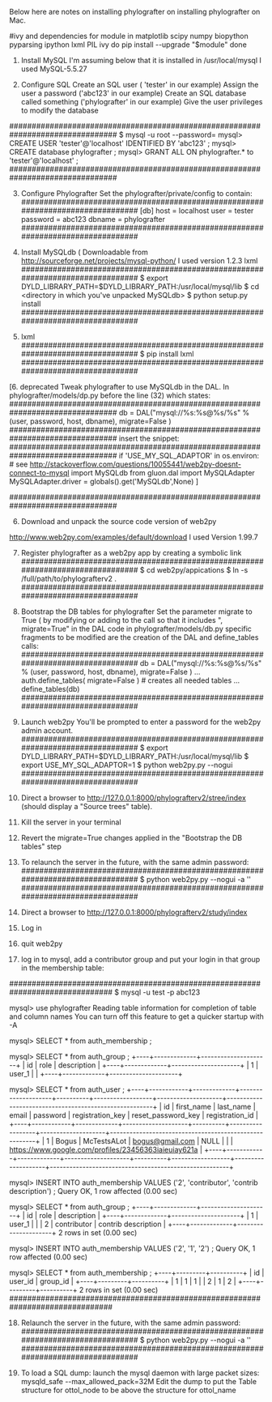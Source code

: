 Below here are notes on installing phylografter on installing phylografter on Mac.

#ivy and dependencies
for module in matplotlib scipy numpy biopython pyparsing ipython lxml PIL ivy
do
    pip install --upgrade "$module" 
done






1. Install MySQL
I'm assuming below that it is installed in /usr/local/mysql 
I used MySQL-5.5.27

2. Configure SQL
Create an SQL user ( 'tester' in our example)
Assign the user a password ('abc123' in our example)
Create an SQL database called something ('phylografter' in our example)
Give the user privileges to modify the database

################################################################################
$ mysql -u root --password=<sqluserspassword>
mysql> CREATE USER 'tester'@'localhost' IDENTIFIED BY 'abc123' ;
mysql> CREATE database phylografter ;
mysql> GRANT ALL ON phylografter.* to 'tester'@'localhost' ;
################################################################################

3. Configure Phylografter
Set the phylografter/private/config to contain:
################################################################################
[db]
host = localhost
user = tester
password = abc123
dbname = phylografter
################################################################################

4. Install MySQLdb (
Downloadable from http://sourceforge.net/projects/mysql-python/ 
I used version 1.2.3
lxml
################################################################################
$ export DYLD_LIBRARY_PATH=$DYLD_LIBRARY_PATH:/usr/local/mysql/lib
$ cd <directory in which you've unpacked MySQLdb>
$ python setup.py install 
################################################################################

5. lxml
################################################################################
$ pip install lxml
################################################################################


[6. deprecated Tweak phylografter to use MySQLdb in the DAL.
In phylografter/models/dp.py before the line (32) which states:
################################################################################
db = DAL("mysql://%s:%s@%s/%s" % (user, password, host, dbname), migrate=False ) 
################################################################################
insert the snippet:
################################################################################
if 'USE_MY_SQL_ADAPTOR' in os.environ:
    # see http://stackoverflow.com/questions/10055441/web2py-doesnt-connect-to-mysql
    import MySQLdb
    from gluon.dal import MySQLAdapter
    MySQLAdapter.driver = globals().get('MySQLdb',None)
]

################################################################################

6. Download and unpack the source code version of web2py

http://www.web2py.com/examples/default/download
I used Version 1.99.7

7. Register phylografter as a web2py app by creating a symbolic link
################################################################################
$ cd web2py/appications
$ ln -s /full/path/to/phylografterv2 .
################################################################################


8. Bootstrap the DB tables for phylografter
Set the parameter migrate to True ( by modifying or adding to the call so that 
it includes ", migrate=True" in the DAL code in phylografter/models/db.py 
specific fragments to be modified are the creation of the DAL and define_tables
calls:
################################################################################
db = DAL("mysql://%s:%s@%s/%s" % (user, password, host, dbname), migrate=False ) 
...
auth.define_tables( migrate=False )                           # creates all needed tables
...
define_tables(db)
################################################################################

9. Launch web2py
You'll be prompted to enter a password for the web2py admin account.
################################################################################
$ export DYLD_LIBRARY_PATH=$DYLD_LIBRARY_PATH:/usr/local/mysql/lib
$ export USE_MY_SQL_ADAPTOR=1
$ python web2py.py --nogui
################################################################################

10. Direct a browser to http://127.0.0.1:8000/phylografterv2/stree/index
(should display a "Source trees" table).



11. Kill the server in your terminal

12. Revert the migrate=True changes applied in the "Bootstrap the DB tables" step


13. To relaunch the server in the future, with the same admin password:
################################################################################
$ python web2py.py --nogui -a '<recycle>'
################################################################################


14. Direct a browser to http://127.0.0.1:8000/phylografterv2/study/index


15. Log in 

16. quit web2py

17. log in to mysql, add a contributor group and put your login in that group in
    the membership table:

###############################################################################
$ mysql -u test -p abc123

mysql> use phylografter
Reading table information for completion of table and column names
You can turn off this feature to get a quicker startup with -A

mysql> SELECT * from auth_membership ;

mysql> SELECT * from auth_group ;
+----+-------------+---------------------+
| id | role        | description         |
+----+-------------+---------------------+
|  1 | user_1      |                     |
+----+-------------+---------------------+

mysql> SELECT * from auth_user ;
+----+------------+-------------+--------------------+----------+------------------+--------------------+-------------------------------------------------------+
| id | first_name | last_name   | email              | password | registration_key | reset_password_key | registration_id                                       |
+----+------------+-------------+--------------------+----------+------------------+--------------------+-------------------------------------------------------+
|  1 | Bogus      | McTestsALot | bogus@gmail.com    | NULL     |                  |                    | https://www.google.com/profiles/23456363iaieuiay621a  |
+----+------------+-------------+--------------------+----------+------------------+--------------------+-------------------------------------------------------+

mysql> INSERT INTO auth_membership VALUES ('2', 'contributor', 'contrib description') ;
Query OK, 1 row affected (0.00 sec)

mysql> SELECT * from auth_group ;
+----+-------------+---------------------+
| id | role        | description         |
+----+-------------+---------------------+
|  1 | user_1      |                     |
|  2 | contributor | contrib description |
+----+-------------+---------------------+
2 rows in set (0.00 sec)

mysql> INSERT INTO auth_membership VALUES ('2', '1', '2') ;
Query OK, 1 row affected (0.00 sec)

mysql> SELECT * from auth_membership ;
+----+---------+----------+
| id | user_id | group_id |
+----+---------+----------+
|  1 |       1 |        1 |
|  2 |       1 |        2 |
+----+---------+----------+
2 rows in set (0.00 sec)
###############################################################################

18. Relaunch the server in the future, with the same admin password:
################################################################################
$ python web2py.py --nogui -a '<recycle>'
################################################################################

19. To load a SQL dump: launch the mysql daemon with large packet sizes:
    mysqld_safe --max_allowed_pack=32M
Edit the dump to put the Table structure for ottol_node to be above the structure for ottol_name
    


